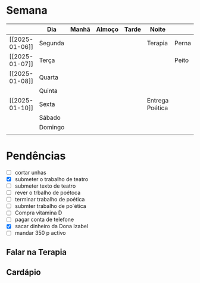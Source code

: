 # Semana
|                | **Dia** | Manhã | Almoço | Tarde | Noite           |       |
| -------------- | ------- | ----- | ------ | ----- | --------------- | ----- |
| [[2025-01-06]] | Segunda |       |        |       | Terapia         | Perna |
| [[2025-01-07]] | Terça   |       |        |       |                 | Peito |
| [[2025-01-08]] | Quarta  |       |        |       |                 |       |
|                | Quinta  |       |        |       |                 |       |
| [[2025-01-10]] | Sexta   |       |        |       | Entrega Poética |       |
|                | Sábado  |       |        |       |                 |       |
|                | Domingo |       |        |       |                 |       |
|                |         |       |        |       |                 |       |

# Pendências
- [ ] cortar unhas
- [x] submeter o trabalho de teatro
- [ ] submeter texto de teatro
- [ ] rever o trbalho de poétoca
- [ ] terminar trabalho de poética
- [ ] submter trabalho de po´ética
- [ ] Compra vitamina D
- [ ] pagar conta de telefone
- [x] sacar dinheiro da Dona Izabel 
- [ ] mandar 350 p activo 

## Falar na Terapia

## Cardápio


